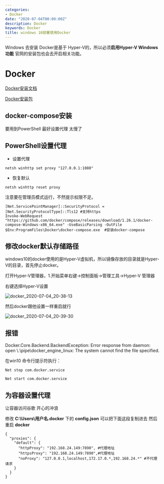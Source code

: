```yaml
---
categories:
- Docker
date: "2020-07-04T00:00:00Z"
description: Docker
keywords: Docker
title: windows 10部署使用Docker
---
```


Windows 去安装 Docker是基于 Hyper-V的，所以必须**启用Hyper-V Windows功能** 官网的安装包也会去开启相关功能。

<!--more-->

# Docker

[Docker安装文档](https://docs.docker.com/compose/install/)

[Docker安装包](https://download.docker.com/win/stable/Docker%20Desktop%20Installer.exe)

## docker-compose安装

要用到PowerShell 最好设置代理 太慢了

## PowerShell设置代理

- 设置代理

```
netsh winhttp set proxy "127.0.0.1:1080" 
```

- 恢复默认

```
netsh winhttp reset proxy
```

注意要在管理员模式运行，不然提示权限不足。

```shell
[Net.ServicePointManager]::SecurityProtocol = [Net.SecurityProtocolType]::Tls12 #支持https
Invoke-WebRequest "https://github.com/docker/compose/releases/download/1.26.1/docker-compose-Windows-x86_64.exe" -UseBasicParsing -OutFile $Env:ProgramFiles\Docker\docker-compose.exe  #安装docker-compose
```

## 修改docker默认存储路径

windows10的docker使用的是Hyper-V虚拟机，所以镜像存放的目录就是Hyper-V的目录，首先停止docker。

打开Hyper-V管理器，1.开始菜单右键->控制面板->管理工具->Hyper-V 管理器

右键选择Hyper-V设置

![docker_2020-07-04_20-38-13](https://i.inderiva.eu.org/docker/docker_2020-07-04_20-38-13.png)

然后docker跟他设置一样重启就行

![docker_2020-07-04_20-39-30](https://i.inderiva.eu.org/docker/docker_2020-07-04_20-39-30.png)

## 报错

Docker.Core.Backend.BackendException:
Error response from daemon: open \\.\pipe\docker_engine_linux: The system cannot find the file specified.

在win10 命令行提示符执行：

```shell
Net stop com.docker.service

Net start com.docker.service
```

## 为容器设置代理

让容器访问谷歌 开心的冲浪 

修改 **C:\Users\用户名\.docker** 下的 **config.json**  可以把下面这段复制进去 然后重启 **docker**

```shell
{
  "proxies": {
    "default": {
      "httpProxy": "192.168.24.149:7890", #代理地址
      "httpsProxy": "192.168.24.149:7890",#代理地址
      "noProxy": "127.0.0.1,localhost,172.17.0.*,192.168.24.*" #不代理请求
    }
  }
}
```

